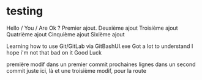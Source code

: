# testing

Hello / You / Are Ok ?
Premier ajout.
Deuxième ajout
Troisième ajout
Quatrième ajout
Cinquième ajout
Sixième ajout

Learning how to use Git/GitLab via GitBashUI.exe
Got a lot to understand
I hope i'm not that bad on it
Good Luck

première modif dans un premier commit
prochaines lignes dans un second commit
juste ici, là
et une troisième modif, pour la route
